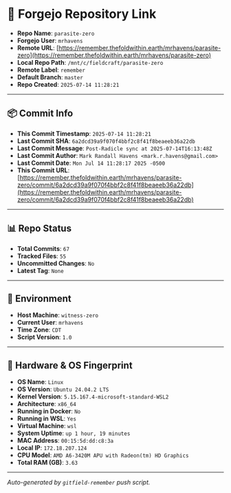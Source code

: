 # 🔗 Forgejo Repository Link

- **Repo Name**: `parasite-zero`
- **Forgejo User**: `mrhavens`
- **Remote URL**: [https://remember.thefoldwithin.earth/mrhavens/parasite-zero](https://remember.thefoldwithin.earth/mrhavens/parasite-zero)
- **Local Repo Path**: `/mnt/c/fieldcraft/parasite-zero`
- **Remote Label**: `remember`
- **Default Branch**: `master`
- **Repo Created**: `2025-07-14 11:28:21`

---

## 📦 Commit Info

- **This Commit Timestamp**: `2025-07-14 11:28:21`
- **Last Commit SHA**: `6a2dcd39a9f070f4bbf2c8f41f8beaeeb36a22db`
- **Last Commit Message**: `Post-Radicle sync at 2025-07-14T16:13:48Z`
- **Last Commit Author**: `Mark Randall Havens <mark.r.havens@gmail.com>`
- **Last Commit Date**: `Mon Jul 14 11:28:17 2025 -0500`
- **This Commit URL**: [https://remember.thefoldwithin.earth/mrhavens/parasite-zero/commit/6a2dcd39a9f070f4bbf2c8f41f8beaeeb36a22db](https://remember.thefoldwithin.earth/mrhavens/parasite-zero/commit/6a2dcd39a9f070f4bbf2c8f41f8beaeeb36a22db)

---

## 📊 Repo Status

- **Total Commits**: `67`
- **Tracked Files**: `55`
- **Uncommitted Changes**: `No`
- **Latest Tag**: `None`

---

## 🧭 Environment

- **Host Machine**: `witness-zero`
- **Current User**: `mrhavens`
- **Time Zone**: `CDT`
- **Script Version**: `1.0`

---

## 🧬 Hardware & OS Fingerprint

- **OS Name**: `Linux`
- **OS Version**: `Ubuntu 24.04.2 LTS`
- **Kernel Version**: `5.15.167.4-microsoft-standard-WSL2`
- **Architecture**: `x86_64`
- **Running in Docker**: `No`
- **Running in WSL**: `Yes`
- **Virtual Machine**: `wsl`
- **System Uptime**: `up 1 hour, 19 minutes`
- **MAC Address**: `00:15:5d:dd:c8:3a`
- **Local IP**: `172.18.207.124`
- **CPU Model**: `AMD A6-3420M APU with Radeon(tm) HD Graphics`
- **Total RAM (GB)**: `3.63`

---

_Auto-generated by `gitfield-remember` push script._
